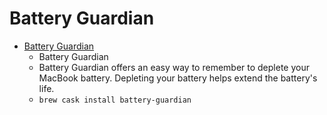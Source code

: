 # Battery Guardian
- [Battery Guardian](https://www.dssw.co.uk/batteryguardian/)
  -  Battery Guardian
  - Battery Guardian offers an easy way to remember to deplete your MacBook battery. Depleting your battery helps extend the battery's life.
  - `brew cask install battery-guardian`
